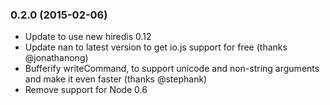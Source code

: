 ### 0.2.0 (2015-02-06)

* Update to use new hiredis 0.12
* Update nan to latest version to get io.js support for free (thanks @jonathanong)
* Bufferify writeCommand, to support unicode and non-string arguments and make it even faster (thanks @stephank)
* Remove support for Node 0.6
